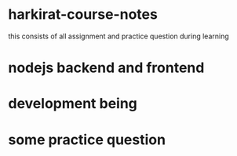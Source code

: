 # harkirat-course-notes




this consists of all assignment and practice question during learning






# nodejs backend and frontend

# development being

# some practice question

